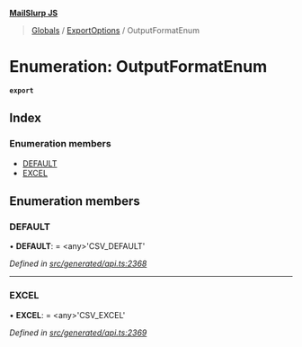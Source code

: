 **[MailSlurp JS](../README.md)**

> [Globals](../README.md) / [ExportOptions](../modules/exportoptions.md) / OutputFormatEnum

# Enumeration: OutputFormatEnum

**`export`** 

## Index

### Enumeration members

* [DEFAULT](exportoptions.outputformatenum.md#default)
* [EXCEL](exportoptions.outputformatenum.md#excel)

## Enumeration members

### DEFAULT

•  **DEFAULT**:  = \<any>'CSV\_DEFAULT'

*Defined in [src/generated/api.ts:2368](https://github.com/mailslurp/mailslurp-client/blob/3871a9e/src/generated/api.ts#L2368)*

___

### EXCEL

•  **EXCEL**:  = \<any>'CSV\_EXCEL'

*Defined in [src/generated/api.ts:2369](https://github.com/mailslurp/mailslurp-client/blob/3871a9e/src/generated/api.ts#L2369)*
